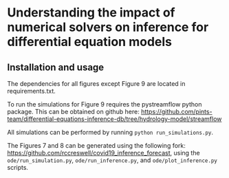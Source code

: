 # Understanding the impact of numerical solvers on inference for differential equation models

## Installation and usage

The dependencies for all figures except Figure 9 are located in requirements.txt.

To run the simulations for Figure 9 requires the pystreamflow python package. This can be obtained on github here: https://github.com/pints-team/differential-equations-inference-db/tree/hydrology-model/streamflow

All simulations can be performed by running `python run_simulations.py`.

The Figures 7 and 8 can be generated using the following fork: https://github.com/rccreswell/covid19_inference_forecast, using the `ode/run_simulation.py`, `ode/run_inference.py`, and `ode/plot_inference.py` scripts.

